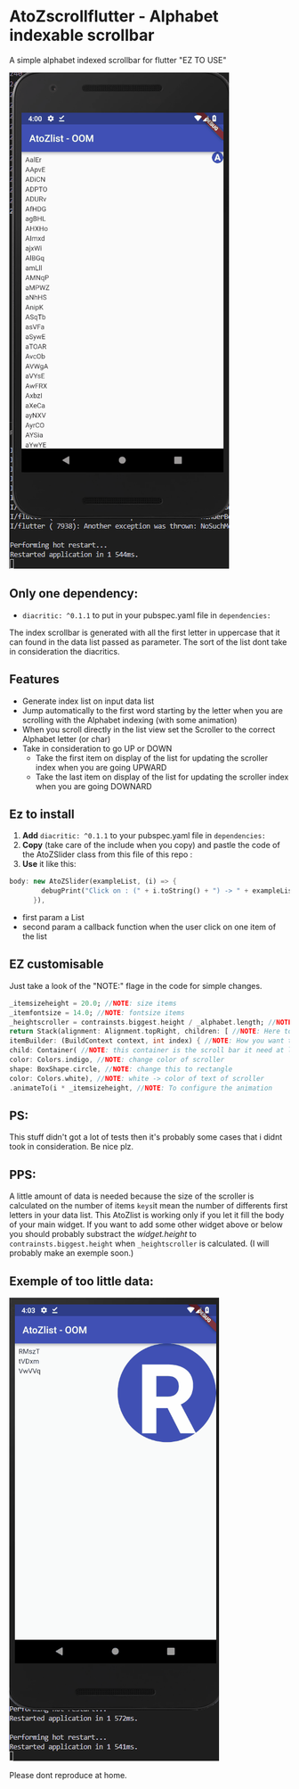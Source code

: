 # AtoZscrollflutter - Alphabet indexable scrollbar
A simple alphabet indexed scrollbar for flutter "EZ TO USE"

![demo.gif](https://github.com/oom-/AtoZscrollflutter-/raw/master/demo.gif)

## Only one dependency: 
* `diacritic: ^0.1.1`
to put in your pubspec.yaml file in `dependencies:`

The index scrollbar is generated with all the first letter in uppercase that it can found in the data list passed as parameter.
The sort of the list dont take in consideration the diacritics.

## Features
* Generate index list on input data list
* Jump automatically to the first word starting by the letter when you are scrolling with the Alphabet indexing (with some animation)
* When you scroll directly in the list view set the Scroller to the correct Alphabet letter (or char)
* Take in consideration to go UP or DOWN
  * Take the first item on display of the list for updating the scroller index when you are going UPWARD
  * Take the last item on display of the list for updating the scroller index when you are going DOWNARD

## Ez to install
1. **Add** `diacritic: ^0.1.1` to your pubspec.yaml file in `dependencies:`
2. **Copy** (take care of the include when you copy) and pastle the code of the AtoZSlider class from this file of this repo : 
3. **Use** it like this: 
```dart
body: new AtoZSlider(exampleList, (i) => {
        debugPrint("Click on : (" + i.toString() + ") -> " + exampleList[i])
      }),
```

* first param a List<String>
* second param a callback function when the user click on one item of the list

## EZ customisable
Just take a look of the "NOTE:" flage in the code for simple changes.

```dart
_itemsizeheight = 20.0; //NOTE: size items
_itemfontsize = 14.0; //NOTE: fontsize items
_heightscroller = contrainsts.biggest.height / _alphabet.length; //NOTE: Here the contrainsts.biggest.height is the height of the list (height of body)
return Stack(alignment: Alignment.topRight, children: [ //NOTE: Here to add some other components (but you need to remove they height from calcs (line above))
itemBuilder: (BuildContext context, int index) { //NOTE: How you want to generate your items
child: Container( //NOTE: this container is the scroll bar it need at least to have height => _heightscroller
color: Colors.indigo, //NOTE: change color of scroller
shape: BoxShape.circle, //NOTE: change this to rectangle
color: Colors.white), //NOTE: white -> color of text of scroller
.animateTo(i * _itemsizeheight, //NOTE: To configure the animation
```

## PS:
This stuff didn't got a lot of tests then it's probably some cases that i didnt took in consideration. Be nice plz.

## PPS:
A little amount of data is needed because the size of the scroller is calculated on the number of items `keys`it mean the number of differents first letters in your data list.
This AtoZlist is working only if you let it fill the body of your main widget. If you want to add some other widget above or below you should probably substract the *widget.height* to `contrainsts.biggest.height` when `_heightscroller` is calculated. (I will probably make an exemple soon.)

## Exemple of too little data:

![tonotreproduce.gif](https://github.com/oom-/AtoZscrollflutter-/raw/master/tonotreproduce.gif)

Please dont reproduce at home.
